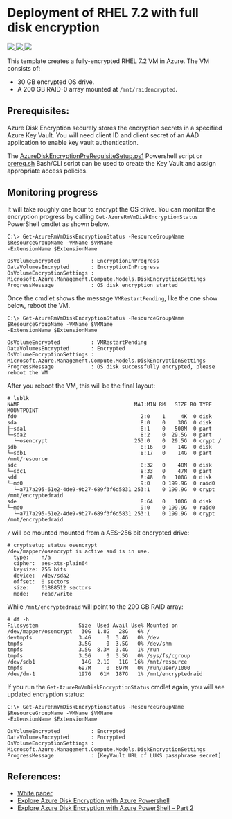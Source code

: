 # Deployment of RHEL 7.2 with full disk encryption

<a href="https://portal.azure.com/#create/Microsoft.Template/uri/https%3A%2F%2Fraw.githubusercontent.com%2FAzure%2Fazure-quickstart-templates%2Fmaster%2F101-vm-full-disk-encrypted-rhel%2Fazuredeploy.json" target="_blank">
    <img src="http://azuredeploy.net/deploybutton.png"/>
</a>
<a href="https://portal.azure.us/#create/Microsoft.Template/uri/https%3A%2F%2Fraw.githubusercontent.com%2FAzure%2Fazure-quickstart-templates%2Fmaster%2F101-vm-full-disk-encrypted-rhel%2Fazuredeploy.json" target="_blank">
    <img src="http://azuredeploy.net/AzureGov.png"/>
</a>
<a href="http://armviz.io/#/?load=https://portal.azure.com/#create/Microsoft.Template/uri/https%3A%2F%2Fraw.githubusercontent.com%2FAzure%2Fazure-quickstart-templates%2Fmaster%2F101-vm-full-disk-encrypted-rhel%2Fazuredeploy.json" target="_blank">
    <img src="http://armviz.io/visualizebutton.png"/>
</a>

This template creates a fully-encrypted RHEL 7.2 VM in Azure. The VM consists of:

- 30 GB encrypted OS drive.
- A 200 GB RAID-0 array mounted at `/mnt/raidencrypted`.

## Prerequisites:

Azure Disk Encryption securely stores the encryption secrets in a specified Azure Key Vault. You will need client ID and client secret of an AAD application to enable key vault authentication.

The [AzureDiskEncryptionPreRequisiteSetup.ps1](https://github.com/Azure/azure-powershell/blob/master/src/ResourceManager/Compute/Commands.Compute/Extension/AzureDiskEncryption/Scripts/AzureDiskEncryptionPreRequisiteSetup.ps1) Powershell script or [prereq.sh](https://github.com/Azure-Samples/azure-cli-samples/tree/master/disk-encryption/prereq) Bash/CLI script can be used to create the Key Vault and assign appropriate access policies.

## Monitoring progress

It will take roughly one hour to encrypt the OS drive. You can monitor the encryption progress by calling `Get-AzureRmVmDiskEncryptionStatus` PowerShell cmdlet as shown below.

    C:\> Get-AzureRmVmDiskEncryptionStatus -ResourceGroupName $ResourceGroupName -VMName $VMName
    -ExtensionName $ExtensionName

    OsVolumeEncrypted          : EncryptionInProgress
    DataVolumesEncrypted       : EncryptionInProgress
    OsVolumeEncryptionSettings : Microsoft.Azure.Management.Compute.Models.DiskEncryptionSettings
    ProgressMessage            : OS disk encryption started

Once the cmdlet shows the message `VMRestartPending`, like the one show below, reboot the VM.

    C:\> Get-AzureRmVmDiskEncryptionStatus -ResourceGroupName $ResourceGroupName -VMName $VMName
    -ExtensionName $ExtensionName
    
    OsVolumeEncrypted          : VMRestartPending
    DataVolumesEncrypted       : Encrypted
    OsVolumeEncryptionSettings : Microsoft.Azure.Management.Compute.Models.DiskEncryptionSettings
    ProgressMessage            : OS disk successfully encrypted, please reboot the VM

After you reboot the VM, this will be the final layout:

    # lsblk
    NAME                                     MAJ:MIN RM   SIZE RO TYPE  MOUNTPOINT
    fd0                                        2:0    1     4K  0 disk
    sda                                        8:0    0    30G  0 disk
    ├─sda1                                     8:1    0   500M  0 part
    └─sda2                                     8:2    0  29.5G  0 part
      └─osencrypt                            253:0    0  29.5G  0 crypt /
    sdb                                        8:16   0    14G  0 disk
    └─sdb1                                     8:17   0    14G  0 part  /mnt/resource
    sdc                                        8:32   0    48M  0 disk
    └─sdc1                                     8:33   0    47M  0 part
    sdd                                        8:48   0   100G  0 disk
    └─md0                                      9:0    0 199.9G  0 raid0
      └─a717a295-61e2-4de9-9b27-689f3f6d5831 253:1    0 199.9G  0 crypt /mnt/encryptedraid
    sde                                        8:64   0   100G  0 disk
    └─md0                                      9:0    0 199.9G  0 raid0
      └─a717a295-61e2-4de9-9b27-689f3f6d5831 253:1    0 199.9G  0 crypt /mnt/encryptedraid

`/` will be mounted mounted from a AES-256 bit encrypted drive:

    # cryptsetup status osencrypt
    /dev/mapper/osencrypt is active and is in use.
      type:    n/a
      cipher:  aes-xts-plain64
      keysize: 256 bits
      device:  /dev/sda2
      offset:  0 sectors
      size:    61888512 sectors
      mode:    read/write

While `/mnt/encryptedraid` will point to the 200 GB RAID array:

    # df -h
    Filesystem             Size  Used Avail Use% Mounted on
    /dev/mapper/osencrypt   30G  1.8G   28G   6% /
    devtmpfs               3.4G     0  3.4G   0% /dev
    tmpfs                  3.5G     0  3.5G   0% /dev/shm
    tmpfs                  3.5G  8.3M  3.4G   1% /run
    tmpfs                  3.5G     0  3.5G   0% /sys/fs/cgroup
    /dev/sdb1               14G  2.1G   11G  16% /mnt/resource
    tmpfs                  697M     0  697M   0% /run/user/1000
    /dev/dm-1              197G   61M  187G   1% /mnt/encryptedraid

If you run the `Get-AzureRmVmDiskEncryptionStatus` cmdlet again, you will see updated encryption status:

    C:\> Get-AzureRmVmDiskEncryptionStatus -ResourceGroupName $ResourceGroupName -VMName $VMName
    -ExtensionName $ExtensionName

    OsVolumeEncrypted          : Encrypted
    DataVolumesEncrypted       : Encrypted
    OsVolumeEncryptionSettings : Microsoft.Azure.Management.Compute.Models.DiskEncryptionSettings
    ProgressMessage            : [KeyVault URL of LUKS passphrase secret]

## References:

- [White paper](https://azure.microsoft.com/en-us/documentation/articles/azure-security-disk-encryption/)
- [Explore Azure Disk Encryption with Azure Powershell](https://blogs.msdn.microsoft.com/azuresecurity/2015/11/16/explore-azure-disk-encryption-with-azure-powershell/)
- [Explore Azure Disk Encryption with Azure PowerShell – Part 2](http://blogs.msdn.com/b/azuresecurity/archive/2015/11/21/explore-azure-disk-encryption-with-azure-powershell-part-2.aspx)

